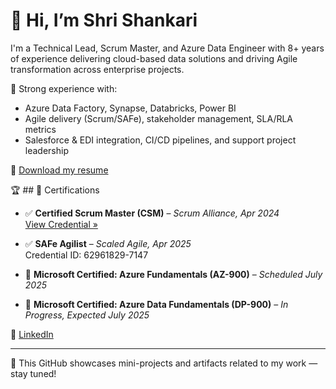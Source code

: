 # 👋 Hi, I’m Shri Shankari

I'm a Technical Lead, Scrum Master, and Azure Data Engineer with 8+ years of experience delivering cloud-based data solutions and driving Agile transformation across enterprise projects.

🔹 Strong experience with:
- Azure Data Factory, Synapse, Databricks, Power BI
- Agile delivery (Scrum/SAFe), stakeholder management, SLA/RLA metrics
- Salesforce & EDI integration, CI/CD pipelines, and support project leadership

📄 [Download my resume](https://github.com/shrishankari/resume/blob/main/Shri_Shankari_Resume_June2025.pdf)

🏆 ## 🧾 Certifications

  - ✅ **Certified Scrum Master (CSM)** – *Scrum Alliance, Apr 2024*  
    [View Credential »](https://bcert.me/bc/html/show-badge.html?b=jsihwigz)
  
  - ✅ **SAFe Agilist** – *Scaled Agile, Apr 2025*  
    Credential ID: 62961829-7147
  
  - 🎯 **Microsoft Certified: Azure Fundamentals (AZ-900)** – *Scheduled July 2025*
  
  - 🎯 **Microsoft Certified: Azure Data Fundamentals (DP-900)** – *In Progress, Expected July 2025*

🔗 [LinkedIn](https://www.linkedin.com/in/shankari95)

---

🌟 This GitHub showcases mini-projects and artifacts related to my work — stay tuned!
